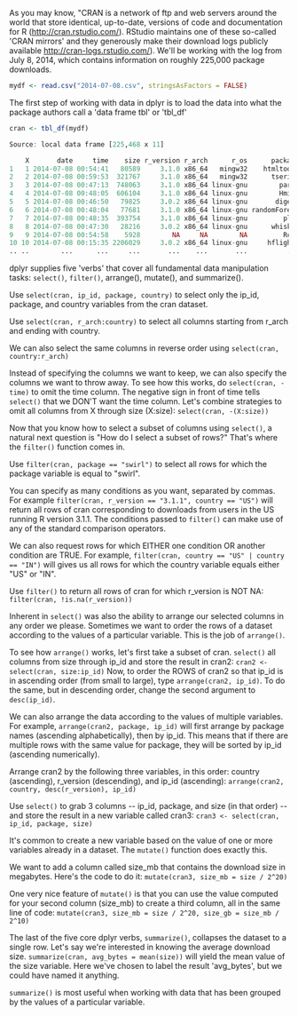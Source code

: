 As you may know, "CRAN is a network of ftp and web servers around the world that store identical, up-to-date, versions of code and documentation for R (http://cran.rstudio.com/). RStudio maintains one of these so-called 'CRAN mirrors' and they generously make their download logs publicly available http://cran-logs.rstudio.com/). We'll be working with the log from July 8, 2014, which contains information on roughly 225,000 package downloads.

```r
mydf <- read.csv("2014-07-08.csv", stringsAsFactors = FALSE)
```

The first step of working with data in dplyr is to load the data into what the package authors call a 'data frame tbl' or 'tbl_df'

```r
cran <- tbl_df(mydf)
```

```r
Source: local data frame [225,468 x 11]

    X       date     time    size r_version r_arch      r_os      package version country ip_id
1   1 2014-07-08 00:54:41   80589     3.1.0 x86_64   mingw32    htmltools   0.2.4      US     1
2   2 2014-07-08 00:59:53  321767     3.1.0 x86_64   mingw32      tseries 0.10-32      US     2
3   3 2014-07-08 00:47:13  748063     3.1.0 x86_64 linux-gnu        party  1.0-15      US     3
4   4 2014-07-08 00:48:05  606104     3.1.0 x86_64 linux-gnu        Hmisc  3.14-4      US     3
5   5 2014-07-08 00:46:50   79825     3.0.2 x86_64 linux-gnu       digest   0.6.4      CA     4
6   6 2014-07-08 00:48:04   77681     3.1.0 x86_64 linux-gnu randomForest   4.6-7      US     3
7   7 2014-07-08 00:48:35  393754     3.1.0 x86_64 linux-gnu         plyr   1.8.1      US     3
8   8 2014-07-08 00:47:30   28216     3.0.2 x86_64 linux-gnu      whisker   0.3-2      US     5
9   9 2014-07-08 00:54:58    5928        NA     NA        NA         Rcpp  0.10.4      CN     6
10 10 2014-07-08 00:15:35 2206029     3.0.2 x86_64 linux-gnu     hflights     0.1      US     7
.. ..        ...      ...     ...       ...    ...       ...          ...     ...     ...   ...

```

dplyr supplies five 'verbs' that cover all fundamental data manipulation tasks: `select()`, `filter()`, arrange(), mutate(), and summarize().


Use `select(cran, ip_id, package, country)` to select only the ip_id, package, and country variables from the cran dataset.

Use `select(cran, r_arch:country)` to select all columns starting from r_arch and ending with country.

We can also select the same columns in reverse order using `select(cran, country:r_arch)`

Instead of specifying the columns we want to keep, we can also specify the columns we want to throw away. To see how this works, do `select(cran, -time)` to omit the time column. The negative sign in front of time tells `select()` that we DON'T want the time column. Let's combine strategies to omit all columns from X through size (X:size): `select(cran, -(X:size))`

Now that you know how to select a subset of columns using `select()`, a natural next question is "How do I select a subset of rows?" That's where the `filter()` function comes in.

Use `filter(cran, package == "swirl")` to select all rows for which the package variable is equal to "swirl".

You can specify as many conditions as you want, separated by commas. For example `filter(cran, r_version == "3.1.1", country == "US")` will return all rows of cran corresponding to downloads from users in the US running R version 3.1.1. The conditions passed to `filter()` can make use of any of the standard comparison operators.

We can also request rows for which EITHER one condition OR another condition are TRUE. For example, `filter(cran, country == "US" | country == "IN")` will gives us all rows for which the country variable equals either "US" or "IN".

Use `filter()` to return all rows of cran for which r_version is NOT NA: `filter(cran, !is.na(r_version))`


Inherent in `select()` was also the ability to arrange our selected columns in any order we please. Sometimes we want to order the rows of a dataset according to the values of a particular variable. This is the job of `arrange()`.

To see how `arrange()` works, let's first take a subset of cran. `select()` all columns from size through ip_id and store the result in cran2: `cran2 <- select(cran, size:ip_id)` Now, to order the ROWS of cran2 so that ip_id is in ascending order (from small to large), type `arrange(cran2, ip_id)`. To do the same, but in descending order, change the second argument to `desc(ip_id)`.


We can also arrange the data according to the values of multiple variables. For example, `arrange(cran2, package, ip_id)` will first arrange by package names (ascending alphabetically), then by ip_id. This means that if there are multiple rows with the same value for package, they will be sorted by ip_id (ascending numerically).

Arrange cran2 by the following three variables, in this order: country (ascending), r_version (descending), and ip_id (ascending): `arrange(cran2, country, desc(r_version), ip_id)`


Use `select()` to grab 3 columns -- ip_id, package, and size (in that order) -- and store the result in a new variable called cran3: `cran3 <- select(cran, ip_id, package, size)`

It's common to create a new variable based on the value of one or more variables already in a dataset. The `mutate()` function does exactly this.

We want to add a column called size_mb that contains the download size in megabytes. Here's the code to do it: `mutate(cran3, size_mb = size / 2^20)`


One very nice feature of `mutate()` is that you can use the value computed for your second column (size_mb) to create a third column, all in the same line of code: `mutate(cran3, size_mb = size / 2^20, size_gb = size_mb / 2^10)`

The last of the five core dplyr verbs, `summarize()`, collapses the dataset to a single row. Let's say we're interested in knowing the average download size. `summarize(cran, avg_bytes = mean(size))` will yield the mean value of the size variable. Here we've chosen to label the result 'avg_bytes', but we could have named it anything.

`summarize()` is most useful when working with data that has been grouped by the values of a particular variable.
